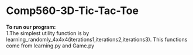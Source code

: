 # Comp560-3D-Tic-Tac-Toe

**To run our program:** \
1.The simplest utility function is by learning_randomly_4x4x4(iterations1,iterations2,iterations3). This functions come from learning.py and Game.py
